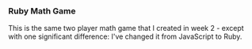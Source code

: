 ### Ruby Math Game 

This is the same two player math game that I created in week 2 - except with one significant difference: I've changed it from JavaScript to Ruby.